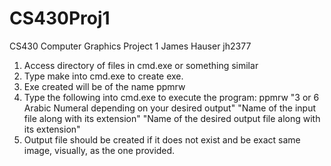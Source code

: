 # CS430Proj1
CS430 Computer Graphics Project 1
James Hauser
jh2377


 1. Access directory of files in cmd.exe or something similar
 2. Type make into cmd.exe to create exe.
 3. Exe created will be of the name ppmrw
 4. Type the following into cmd.exe to execute the program:
			ppmrw "3 or 6 Arabic Numeral depending on your desired output" "Name of the input file along with its extension" "Name of the desired output file along with its extension"
 5. Output file should be created if it does not exist and be exact same image, visually, as the one provided.
 
 
 

